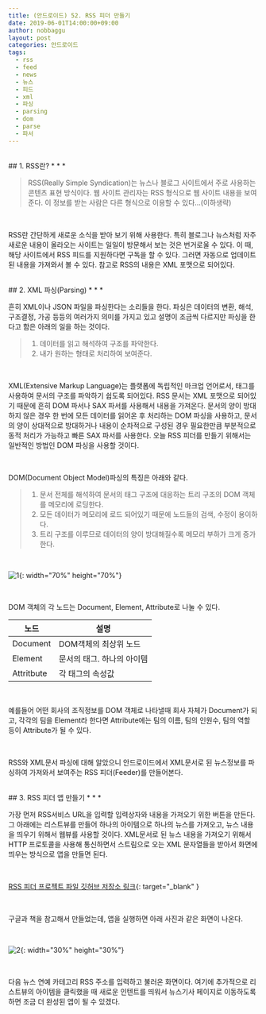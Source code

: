```yaml
---
title: (안드로이드) 52. RSS 피더 만들기
date: 2019-06-01T14:00:00+09:00
author: nobbaggu
layout: post
categories: 안드로이드
tags:
  - rss
  - feed
  - news
  - 뉴스
  - 피드
  - xml
  - 파싱
  - parsing
  - dom
  - parse
  - 파서
---
```


<br>
## 1. RSS란?
* * *

>  RSS(Really Simple Syndication)는 뉴스나 블로그 사이트에서 주로 사용하는 콘텐츠 표현 방식이다. 웹 사이트 관리자는 RSS 형식으로 웹 사이트 내용을 보여 준다. 이 정보를 받는 사람은 다른 형식으로 이용할 수 있다...(이하생략)

<br>

RSS란 간단하게 새로운 소식을 받아 보기 위해 사용한다. 특히 블로그나 뉴스처럼 자주 새로운 내용이 올라오는 사이트는 일일이 방문해서 보는 것은 번거로울 수 있다. 이 때, 해당 사이트에서 RSS 피드를 지원하다면 구독을 할 수 있다. 그러면 자동으로 업데이트 된 내용을 가져와서 볼 수 있다. 참고로 RSS의 내용은 XML 포맷으로 되어있다.

<br>
## 2. XML 파싱(Parsing)
* * *

흔히 XML이나 JSON 파일을 파싱한다는 소리들을 한다. 파싱은 데이터의 변환, 해석, 구조결정, 가공 등등의 여러가지 의미를 가지고 있고 설명이 조금씩 다르지만 파싱을 한다고 함은 아래의 일을 하는 것이다.

> 1. 데이터를 읽고 해석하여 구조를 파악한다.
> 2. 내가 원하는 형태로 처리하여 보여준다.

<br>

XML(Extensive Markup Language)는 플랫폼에 독립적인 마크업 언어로서, 태그를 사용하여 문서의 구조를 파악하기 쉽도록 되어있다. RSS 문서는 XML 포맷으로 되어있기 때문에 흔히 DOM 파서나 SAX 파서를 사용해서 내용을 가져온다. 문서의 양이 방대하지 않은 경우 한 번에 모든 데이터를 읽어온 후 처리하는 DOM 파싱을 사용하고, 문서의 양이 상대적으로 방대하거나 내용이 순차적으로 구성된 경우 필요한만큼 부분적으로 동적 처리가 가능하고 빠른 SAX 파서를 사용한다. 오늘 RSS 피더를 만들기 위해서는 일반적인 방법인 DOM 파싱을 사용할 것이다.

<br>

DOM(Document Object Model)파싱의 특징은 아래와 같다.

> 1. 문서 전체를 해석하여 문서의 태그 구조에 대응하는 트리 구조의 DOM 객체를 메모리에 로딩한다.
> 2. 모든 데이터가 메모리에 로드 되어있기 때문에 노드들의 검색, 수정이 용이하다.
> 3. 트리 구조를 이루므로 데이터의 양이 방대해질수록 메모리 부하가 크게 증가한다.

<br>

![1](https://nobbaggu.github.io/images/android/52/1.png){: width="70%" height="70%"}

<br>

DOM 객체의 각 노드는 Document, Element, Attribute로 나눌 수 있다.

|노드|설명|
|--|---|
|Document|DOM객체의 최상위 노드|
|Element|문서의 태그. 하나의 아이템|
|Attritbute|각 태그의 속성값|

<br>

예를들어 어떤 회사의 조직정보를 DOM 객체로 나타낼때 회사 자체가 Document가 되고, 각각의 팀을 Element라 한다면 Attribute에는 팀의 이름, 팀의 인원수, 팀의 역할 등이 Attribute가 될 수 있다.

<br>

RSS와 XML문서 파싱에 대해 알았으니 안드로이드에서 XML문서로 된 뉴스정보를 파싱하여 가져와서 보여주는 RSS 피더(Feeder)를 만들어본다.

<br>
## 3. RSS 피더 앱 만들기
* * *

가장 먼저 RSS서비스 URL을 입력할 입력상자와 내용을 가져오기 위한 버튼을 만든다. 그 아래에는 리스트뷰를 만들어 하나의 아이템으로 하나의 뉴스를 가져오고, 뉴스 내용을 띄우기 위해서 웹뷰를 사용할 것이다. XML문서로 된 뉴스 내용을 가져오기 위해서 HTTP 프로토콜을 사용해 통신하면서 스트림으로 오는 XML 문자열들을 받아서 화면에 띄우는 방식으로 앱을 만들면 된다.

<br>

[RSS 피더 프로젝트 파일 깃허브 저장소 링크](https://github.com/swnomad/rssfeeder){: target="_blank" }

<br>

구글과 책을 참고해서 만들었는데, 앱을 실행하면 아래 사진과 같은 화면이 나온다.

<br>

![2](https://nobbaggu.github.io/images/android/52/2.jpg){: width="30%" height="30%"}

<br>

다음 뉴스 연예 카테고리 RSS 주소를 입력하고 불러온 화면이다. 여기에 추가적으로 리스트뷰의 아이템을 클릭했을 때 새로운 인텐트를 띄워서 뉴스기사 페이지로 이동하도록 하면 조금 더 완성된 앱이 될 수 있겠다.